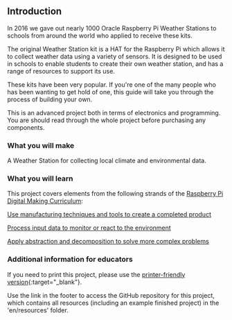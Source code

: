 ## Introduction

In 2016 we gave out nearly 1000 Oracle Raspberry Pi Weather Stations to schools from around the world who applied to receive these kits.

The original Weather Station kit is a HAT for the Raspberry Pi which allows it to collect weather data using a variety of sensors. It is designed to be used in schools to enable students to create their own weather station, and has a range of resources to support its use.

These kits have been very popular. If you're one of the many people who has been wanting to get hold of one, this guide will take you through the process of building your own.

This is an advanced project both in terms of electronics and programming. You are should read through the whole project before purchasing any components.

### What you will make

A Weather Station for collecting local climate and environmental data.

### What you will learn

This project covers elements from the following strands of the [Raspberry Pi Digital Making Curriculum](http://rpf.io/curriculum):

[Use manufacturing techniques and tools to create a completed product](https://curriculum.raspberrypi.org/manufacture/developer/)

[Process input data to monitor or react to the environment](https://curriculum.raspberrypi.org/physical-computing/developer/)

[Apply abstraction and decomposition to solve more complex problems](https://curriculum.raspberrypi.org/programming/developer/)

### Additional information for educators

If you need to print this project, please use the [printer-friendly version](https://projects.raspberrypi.org/en/projects/project-name/print){:target="_blank"}.

Use the link in the footer to access the GitHub repository for this project, which contains all resources (including an example finished project) in the 'en/resources' folder.
